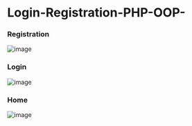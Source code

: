 # Login-Registration-PHP-OOP-

### Registration

![image](https://user-images.githubusercontent.com/50113395/57987856-393ef600-7aa9-11e9-9f6f-ac96ec35795e.png)


### Login

![image](https://user-images.githubusercontent.com/50113395/57987880-625f8680-7aa9-11e9-8226-fba900d51fa3.png)


### Home


![image](https://user-images.githubusercontent.com/50113395/57987891-74412980-7aa9-11e9-864e-16e7137a608c.png)
